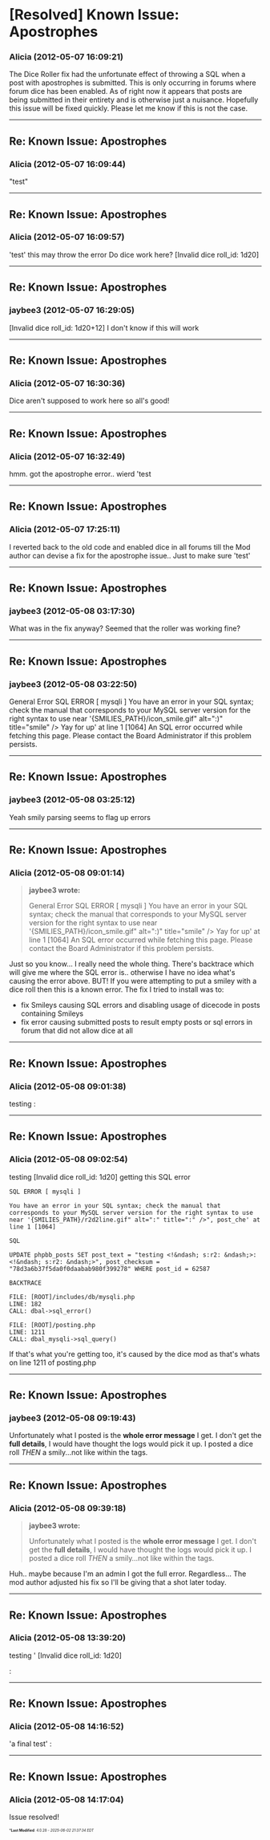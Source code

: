 # [Resolved] Known Issue: Apostrophes

### **Alicia** (2012-05-07 16:09:21)

The Dice Roller fix had the unfortunate effect of throwing a SQL when a post with apostrophes is submitted. This is only occurring in forums where forum dice has been enabled. As of right now it appears that posts are being submitted in their entirety and is otherwise just a nuisance. Hopefully this issue will be fixed quickly.
Please let me know if this is not the case.

---

## Re: Known Issue: Apostrophes

### **Alicia** (2012-05-07 16:09:44)

"test"

---

## Re: Known Issue: Apostrophes

### **Alicia** (2012-05-07 16:09:57)

'test'
this may throw the error
Do dice work here? [Invalid dice roll_id: 1d20]

---

## Re: Known Issue: Apostrophes

### **jaybee3** (2012-05-07 16:29:05)

[Invalid dice roll_id: 1d20+12] I don't know if this will work

---

## Re: Known Issue: Apostrophes

### **Alicia** (2012-05-07 16:30:36)

Dice aren't supposed to work here so all's good!

---

## Re: Known Issue: Apostrophes

### **Alicia** (2012-05-07 16:32:49)

hmm. got the apostrophe error.. wierd
'test

---

## Re: Known Issue: Apostrophes

### **Alicia** (2012-05-07 17:25:11)

I reverted back to the old code and enabled dice in all forums till the Mod author can devise a fix for the apostrophe issue..
Just to make sure 'test'

---

## Re: Known Issue: Apostrophes

### **jaybee3** (2012-05-08 03:17:30)

What was in the fix anyway? Seemed that the roller was working fine?

---

## Re: Known Issue: Apostrophes

### **jaybee3** (2012-05-08 03:22:50)

General Error
SQL ERROR [ mysqli ]
You have an error in your SQL syntax; check the manual that corresponds to your MySQL server version for the right syntax to use near '{SMILIES_PATH}/icon_smile.gif" alt=":)" title="smile" /> Yay for up' at line 1 [1064]
An SQL error occurred while fetching this page. Please contact the Board Administrator if this problem persists.

---

## Re: Known Issue: Apostrophes

### **jaybee3** (2012-05-08 03:25:12)

Yeah smily parsing seems to flag up errors

---

## Re: Known Issue: Apostrophes

### **Alicia** (2012-05-08 09:01:14)

> **jaybee3 wrote:**
>
> General Error
> SQL ERROR [ mysqli ]
> You have an error in your SQL syntax; check the manual that corresponds to your MySQL server version for the right syntax to use near &#39;{SMILIES_PATH}/icon_smile.gif&quot; alt=&quot;:)&quot; title=&quot;smile&quot; /&gt; Yay for up&#39; at line 1 [1064]
> An SQL error occurred while fetching this page. Please contact the Board Administrator if this problem persists.

Just so you know... I really need the whole thing. There's backtrace which will give me where the SQL error is.. otherwise I have no idea what's causing the error above.
BUT! If you were attempting to put a smiley with a dice roll then this is a known error.
The fix I tried to install was to:

* fix Smileys causing SQL errors and disabling usage of dicecode in posts containing Smileys
* fix error causing submitted posts to result empty posts or sql errors in forum that did not allow dice at all

---

## Re: Known Issue: Apostrophes

### **Alicia** (2012-05-08 09:01:38)

testing <!-- s:r2: -->:<!-- s:r2: -->

---

## Re: Known Issue: Apostrophes

### **Alicia** (2012-05-08 09:02:54)

testing [Invalid dice roll_id: 1d20]
getting this SQL error

```
SQL ERROR [ mysqli ]

You have an error in your SQL syntax; check the manual that corresponds to your MySQL server version for the right syntax to use near '{SMILIES_PATH}/r2d2line.gif" alt=":" title=":" />", post_che' at line 1 [1064]

SQL

UPDATE phpbb_posts SET post_text = "testing <!&ndash; s:r2: &ndash;>:<!&ndash; s:r2: &ndash;>", post_checksum = "78d3a6b37f5da0f0daabab980f399278" WHERE post_id = 62587

BACKTRACE

FILE: [ROOT]/includes/db/mysqli.php
LINE: 182
CALL: dbal->sql_error()

FILE: [ROOT]/posting.php
LINE: 1211
CALL: dbal_mysqli->sql_query()
```

If that's what you're getting too, it's caused by the dice mod as that's whats on line 1211 of posting.php

---

## Re: Known Issue: Apostrophes

### **jaybee3** (2012-05-08 09:19:43)

Unfortunately what I posted is the **whole error message** I get. I don't get the **full details**, I would have thought the logs would pick it up.
I posted a dice roll *THEN* a smily...not like within the tags.

---

## Re: Known Issue: Apostrophes

### **Alicia** (2012-05-08 09:39:18)

> **jaybee3 wrote:**
>
> Unfortunately what I posted is the **whole error message** I get. I don&#39;t get the **full details**, I would have thought the logs would pick it up.
> I posted a dice roll *THEN* a smily&#8230;not like within the tags.

Huh.. maybe because I'm an admin I got the full error.
Regardless... The mod author adjusted his fix so I'll be giving that a shot later today.

---

## Re: Known Issue: Apostrophes

### **Alicia** (2012-05-08 13:39:20)

testing '
[Invalid dice roll_id: 1d20]
<!-- s:r2: -->:<!-- s:r2: -->

---

## Re: Known Issue: Apostrophes

### **Alicia** (2012-05-08 14:16:52)

'a final test' <!-- s:r2: -->:<!-- s:r2: -->

---

## Re: Known Issue: Apostrophes

### **Alicia** (2012-05-08 14:17:04)

Issue resolved!



<span style="font-size: 0.5em;">***Last Modified**: 4.0.28 - *2025-06-02 21:37:34 EDT*</span>